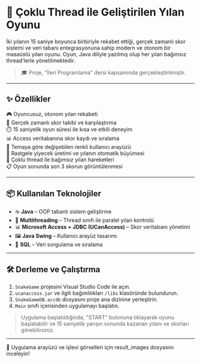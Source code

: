 # 🐍 Çoklu Thread ile Geliştirilen Yılan Oyunu
İki yılanın 15 saniye boyunca birbiriyle rekabet ettiği, gerçek zamanlı skor sistemi ve veri tabanı entegrasyonuna sahip modern ve otonom bir masaüstü yılan oyunu.
Oyun, Java diliyle yazılmış olup her yılan bağımsız thread'lerle yönetilmektedir.
 
> 🎓 Proje, "İleri Programlama" dersi kapsamında gerçekleştirilmiştir.

---

## ✨ Özellikler

🎮 Oyuncusuz, otonom yılan rekabeti  
🔄 Gerçek zamanlı skor takibi ve karşılaştırma  
⏱️ 15 saniyelik oyun süresi ile kısa ve etkili deneyim  
📊 Access veritabanına skor kaydı ve sıralama  
🎨 Temaya göre değişebilen renkli kullanıcı arayüzü  
🔀 Rastgele yiyecek üretimi ve yılanın otomatik büyümesi  
🧵 Çoklu thread ile bağımsız yılan hareketleri  
📋 Oyun sonunda son 3 skorun görüntülenmesi

---

## 📦 Kullanılan Teknolojiler

- ☕ **Java** – OOP tabanlı sistem geliştirme
- 🧵 **Multithreading** – Thread sınıfı ile paralel yılan kontrolü
- 📊 **Microsoft Access + JDBC (UCanAccess)** – Skor veritabanı yönetimi
- 🖼️ **Java Swing** – Kullanıcı arayüz tasarımı
- 🧮 **SQL** – Veri sorgulama ve sıralama

---

## 🛠️ Derleme ve Çalıştırma

1. `SnakeGame` projesini Visual Studio Code ile açın.  
2. `ucanaccess.jar` ve ilgili bağımlılıkları `/libs` klasöründe bulundurun.  
3. `SnakeGameDB.accdb` dosyasını proje ana dizinine yerleştirin.  
4. `Main` sınıfı içerisinden uygulamayı başlatın.

> Uygulama başlatıldığında, "START" butonuna tıklayarak oyunu başlatabilir ve 15 saniyelik yarışın sonunda kazanan yılanı ve skorları görebilirsiniz.

---

🔧 Uygulama arayüzü ve işlevi görselleri için result_images dosyasını inceleyin!
